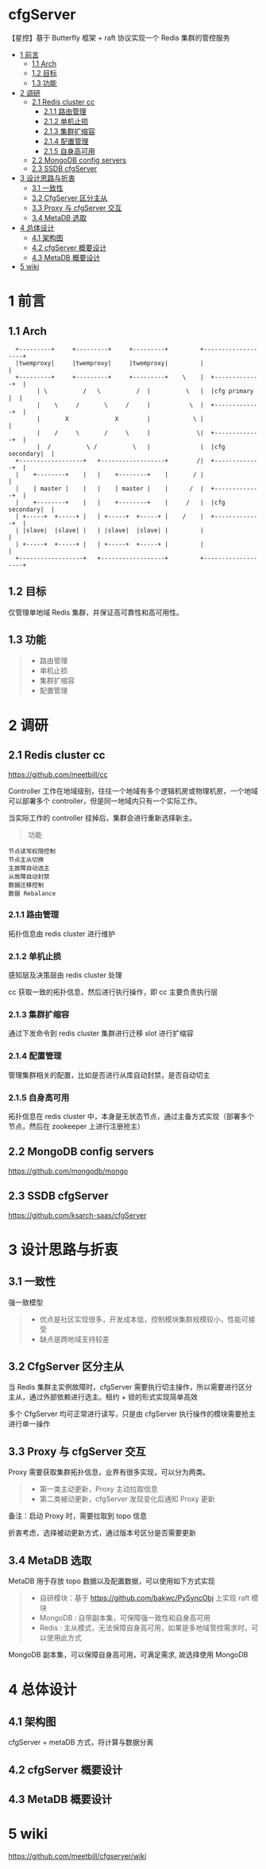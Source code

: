 # cfgServer
【星控】基于 Butterfly 框架 + raft 协议实现一个 Redis 集群的管控服务
<!-- vim-markdown-toc GFM -->

* [1 前言](#1-前言)
    * [1.1 Arch](#11-arch)
    * [1.2 目标](#12-目标)
    * [1.3 功能](#13-功能)
* [2 调研](#2-调研)
    * [2.1 Redis cluster cc](#21-redis-cluster-cc)
        * [2.1.1 路由管理](#211-路由管理)
        * [2.1.2 单机止损](#212-单机止损)
        * [2.1.3 集群扩缩容](#213-集群扩缩容)
        * [2.1.4 配置管理](#214-配置管理)
        * [2.1.5 自身高可用](#215-自身高可用)
    * [2.2 MongoDB config servers](#22-mongodb-config-servers)
    * [2.3 SSDB cfgServer](#23-ssdb-cfgserver)
* [3 设计思路与折衷](#3-设计思路与折衷)
    * [3.1 一致性](#31-一致性)
    * [3.2 CfgServer 区分主从](#32-cfgserver-区分主从)
    * [3.3 Proxy 与 cfgServer 交互](#33-proxy-与-cfgserver-交互)
    * [3.4 MetaDB 选取](#34-metadb-选取)
* [4 总体设计](#4-总体设计)
    * [4.1 架构图](#41-架构图)
    * [4.2 cfgServer 概要设计](#42-cfgserver-概要设计)
    * [4.3 MetaDB 概要设计](#43-metadb-概要设计)
* [5 wiki](#5-wiki)

<!-- vim-markdown-toc -->

# 1 前言

## 1.1 Arch

```
  +---------+     +---------+     +---------+         +-------------------+
  |twemproxy|     |twemproxy|     |twemproxy|         |                   |
  +---------+     +---------+     +---------+    \    |  +-------------+  |
        | \          /   \          /  |          \   |  |cfg primary  |  |
        |    \     /       \     /     |           \  |  +-------------+  |
        |       X             X        |            \ |                   |
        |    /     \       /     \     |             \|  +-------------+  |
        |  /          \ /          \   |              |  |cfg secondary|  |
  +------------------+   +------------------+        /|  +-------------+  |
  |    +--------+    |   |    +--------+    |       / |                   |
  |    | master |    |   |    | master |    |      /  |  +-------------+  |
  |    +--------+    |   |    +--------+    |     /   |  |cfg secondary|  |
  | +-----+  +-----+ |   | +-----+  +-----+ |    /    |  +-------------+  |
  | |slave|  |slave| |   | |slave|  |slave| |         |                   |
  | +-----+  +-----+ |   | +-----+  +-----+ |         |                   |
  +------------------+   +------------------+         +-------------------+
```
## 1.2 目标

仅管理单地域 Redis 集群，并保证高可靠性和高可用性。

## 1.3 功能

> * 路由管理
> * 单机止损
> * 集群扩缩容
> * 配置管理

# 2 调研

## 2.1 Redis cluster cc

https://github.com/meetbill/cc

Controller 工作在地域级别，往往一个地域有多个逻辑机房或物理机房，一个地域可以部署多个 controller，但是同一地域内只有一个实际工作。

当实际工作的 controller 挂掉后，集群会进行重新选择新主。

> 功能
```
节点读写权限控制
节点主从切换
主故障自动选主
从故障自动封禁
数据迁移控制
数据 Rebalance
```

### 2.1.1 路由管理

拓扑信息由 redis cluster 进行维护

### 2.1.2 单机止损

感知层及决策层由 redis cluster 处理

cc 获取一致的拓扑信息，然后进行执行操作，即 cc 主要负责执行层

### 2.1.3 集群扩缩容

通过下发命令到 redis cluster 集群进行迁移 slot 进行扩缩容

### 2.1.4 配置管理

管理集群相关的配置，比如是否进行从库自动封禁，是否自动切主

### 2.1.5 自身高可用

拓扑信息在 redis cluster 中，本身是无状态节点，通过主备方式实现（部署多个节点，然后在 zookeeper 上进行注册抢主）

## 2.2 MongoDB config servers

https://github.com/mongodb/mongo

## 2.3 SSDB cfgServer

https://github.com/ksarch-saas/cfgServer

# 3 设计思路与折衷

## 3.1 一致性

强一致模型

> * 优点是社区实现很多，开发成本低，控制模块集群规模较小，性能可接受
> * 缺点是跨地域支持较差

## 3.2 CfgServer 区分主从

当 Redis 集群主实例故障时，cfgServer 需要执行切主操作，所以需要进行区分主从，通过外部依赖进行选主。租约 + 锁的形式实现简单高效

多个 CfgServer 均可正常进行读写，只是由 cfgServer 执行操作的模块需要抢主进行单一操作

## 3.3 Proxy 与 cfgServer 交互

Proxy 需要获取集群拓扑信息，业界有很多实现，可以分为两类。

> * 第一类主动更新，Proxy 主动拉取信息
> * 第二类被动更新，cfgServer 发现变化后通知 Proxy 更新

备注：启动 Proxy 时，需要拉取到 topo 信息

折衷考虑，选择被动更新方式，通过版本号区分是否需要更新

## 3.4 MetaDB 选取

MetaDB 用于存放 topo 数据以及配置数据，可以使用如下方式实现

> * 自研模块：基于 https://github.com/bakwc/PySyncObj 上实现 raft 模块
> * MongoDB : 自带副本集，可保障强一致性和自身高可用
> * Redis   : 主从模式，无法保障自身高可用，如果是多地域管控需求时，可以使用此方式

MongoDB 副本集，可以保障自身高可用，可满足需求, 故选择使用 MongoDB

# 4 总体设计

## 4.1 架构图

cfgServer + metaDB 方式，将计算与数据分离

## 4.2 cfgServer 概要设计

## 4.3 MetaDB 概要设计


# 5 wiki

https://github.com/meetbill/cfgserver/wiki
